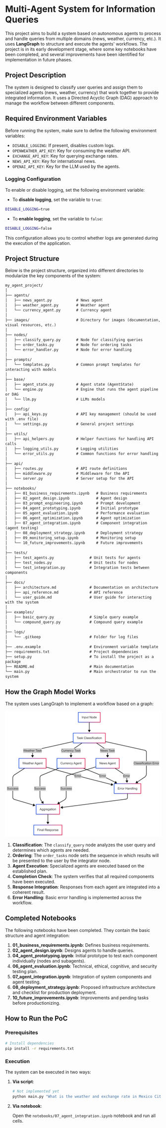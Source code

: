 # Multi-Agent System for Information Queries

This project aims to build a system based on autonomous agents to process and handle queries from multiple domains (news, weather, currency, etc.). It uses **LangGraph** to structure and execute the agents' workflows. The project is in its early development stage, where some key notebooks have been completed, and several improvements have been identified for implementation in future phases.

## Project Description
The system is designed to classify user queries and assign them to specialized agents (news, weather, currency) that work together to provide integrated information. It uses a Directed Acyclic Graph (DAG) approach to manage the workflow between different components.

## Required Environment Variables
Before running the system, make sure to define the following environment variables:

- `DISABLE_LOGGING`: If present, disables custom logs.
- `OPENWEATHER_API_KEY`: Key for consuming the weather API.
- `EXCHANGE_API_KEY`: Key for querying exchange rates.
- `NEWS_API_KEY`: Key for international news.
- `OPENAI_API_KEY`: Key for the LLM used by the agents.



### Logging Configuration

To enable or disable logging, set the following environment variable:

- To **disable logging**, set the variable to `true`:

```bash
DISABLE_LOGGING=true
```

- To **enable logging**, set the variable to `false`:

```bash
DISABLE_LOGGING=false
```

This configuration allows you to control whether logs are generated during the execution of the application.


## Project Structure

Below is the project structure, organized into different directories to modularize the key components of the system:

```plaintext
my_agent_project/
│
├── agents/
│   ├── news_agent.py           # News agent
│   ├── weather_agent.py        # Weather agent
│   └── currency_agent.py       # Currency agent
│
├── images/                     # Directory for images (documentation, visual resources, etc.)
│
├── nodes/
│   ├── classify_query.py       # Node for classifying queries
│   ├── order_tasks.py          # Node for ordering tasks
│   └── error_handler.py        # Node for error handling
│
├── prompts/
│   └── templates.py            # Common prompt templates for interacting with models
│
├── base/
│   ├── agent_state.py          # Agent state (AgentState)
│   └── engine.py               # Engine that runs the agent pipeline or DAG
│   └── llm.py                  # LLMs models 
│
├── config/
│   ├── api_keys.py             # API key management (should be used with .env file)
│   └── settings.py             # General project settings
│
├── utils/
│   ├── api_helpers.py          # Helper functions for handling API calls
│   ├── logging_utils.py        # Logging utilities
│   └── error_utils.py          # Common functions for error handling
│
├── api/
│   ├── routes.py               # API route definitions
│   ├── middleware.py           # Middleware for the API
│   └── server.py               # Server setup for the API
│
├── notebooks/
│   ├── 01_business_requirements.ipynb   # Business requirements
│   ├── 02_agent_design.ipynb            # Agent design
│   ├── 03_prompt_engineering.ipynb      # Prompt development
│   ├── 04_agent_prototyping.ipynb       # Initial prototype
│   ├── 05_agent_evaluation.ipynb        # Performance evaluation
│   ├── 06_agent_optimization.ipynb      # Agent optimization
│   ├── 07_agent_integration.ipynb       # Component integration (agent testing)
│   ├── 08_deployment_strategy.ipynb     # Deployment strategy
│   ├── 09_monitoring_setup.ipynb        # Monitoring setup
│   └── 10_future_improvements.ipynb     # Future improvements
│
├── tests/
│   ├── test_agents.py                # Unit tests for agents
│   ├── test_nodes.py                 # Unit tests for nodes
│   └── test_integration.py           # Integration tests between components
│
├── docs/
│   ├── architecture.md               # Documentation on architecture
│   ├── api_reference.md              # API reference
│   └── user_guide.md                 # User guide for interacting with the system
│
├── examples/
│   ├── basic_query.py                # Simple query example
│   └── compound_query.py             # Compound query example
│
├── logs/
│   └── .gitkeep                      # Folder for log files
│
├── .env.example                      # Environment variable template
├── requirements.txt                  # Project dependencies
├── setup.py                          # To install the project as a package
├── README.md                         # Main documentation
└── main.py                           # Main orchestrator to run the system
```

## How the Graph Model Works
The system uses LangGraph to implement a workflow based on a graph:

![Workflow Graph](images/flow.png)

1. **Classification**: The `classify_query` node analyzes the user query and determines which agents are needed.
2. **Ordering**: The `order_tasks` node sets the sequence in which results will be presented to the user by the integrator node.
3. **Agent Execution**: Specialized agents are executed based on the established plan.
4. **Completion Check**: The system verifies that all required components have been executed.
5. **Response Integration**: Responses from each agent are integrated into a coherent result.
6. **Error Handling**: Basic error handling is implemented across the workflow.

## Completed Notebooks

The following notebooks have been completed. They contain the basic structure and agent integration:

1. **01_business_requirements.ipynb**: Defines business requirements.
2. **02_agent_design.ipynb**: Designs agents to handle queries.
3. **04_agent_prototyping.ipynb**: Initial prototype to test each component individually (nodes and subagents).
4. **06_agent_evaluation.ipynb**: Technical, ethical, cognitive, and security testing plan.
5. **07_agent_integration.ipynb**: Integration of system components and agent testing.
6. **08_deployment_strategy.ipynb**: Proposed infrastructure architecture and checklist for production deployment.
7. **10_future_improvements.ipynb**: Improvements and pending tasks before productionizing.
   
## How to Run the PoC

### Prerequisites
```bash
# Install dependencies
pip install -r requirements.txt
```

### Execution
The system can be executed in two ways:

1. **Via script**:
    ```bash
    # Not implemented yet
    python main.py "What is the weather and exchange rate in Mexico City today?"
    ```

2. **Via notebook**:

   Open the `notebooks/07_agent_integration.ipynb` notebook and run all cells.
